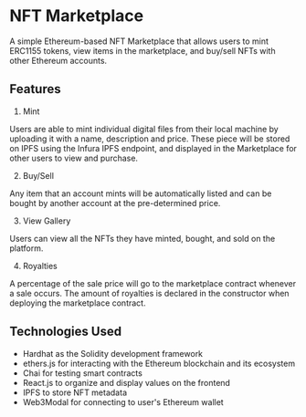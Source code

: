 # NFT Marketplace

A simple Ethereum-based NFT Marketplace that allows users to mint ERC1155 tokens, view items in the marketplace, and buy/sell NFTs with other Ethereum accounts.

## Features

1. Mint

Users are able to mint individual digital files from their local machine by uploading it with a name, description and price. These piece will be stored on IPFS using the Infura IPFS endpoint, and displayed in the Marketplace for other users to view and purchase.

2. Buy/Sell

Any item that an account mints will be automatically listed and can be bought by another account at the pre-determined price.

3. View Gallery

Users can view all the NFTs they have minted, bought, and sold on the platform.

4. Royalties 

A percentage of the sale price will go to the marketplace contract whenever a sale occurs. The amount of royalties is declared in the constructor when deploying the marketplace contract. 


## Technologies Used

- Hardhat as the Solidity development framework
- ethers.js for interacting with the Ethereum blockchain and its ecosystem
- Chai for testing smart contracts
- React.js to organize and display values on the frontend
- IPFS to store NFT metadata
- Web3Modal for connecting to user's Ethereum wallet 


